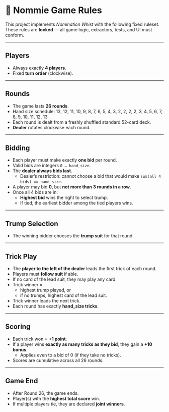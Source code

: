 # 🎲 Nommie Game Rules

This project implements *Nomination Whist* with the following fixed ruleset.
These rules are **locked** — all game logic, extractors, tests, and UI must conform.

---

## Players
- Always exactly **4 players**.
- Fixed **turn order** (clockwise).

---

## Rounds
- The game lasts **26 rounds**.
- Hand size schedule:
  13, 12, 11, 10, 9, 8, 7, 6, 5, 4, 3, 
  2, 2, 2, 2,
  3, 4, 5, 6, 7, 8, 9, 10, 11, 12, 13
- Each round is dealt from a freshly shuffled standard 52-card deck.
- **Dealer** rotates clockwise each round.

---

## Bidding
- Each player must make exactly **one bid** per round.
- Valid bids are integers `0 … hand_size`.
- The **dealer always bids last**.
  - Dealer’s restriction: cannot choose a bid that would make
    `sum(all 4 bids) == hand_size`.
- A player may bid **0**, but **not more than 3 rounds in a row**.
- Once all 4 bids are in:
  - **Highest bid** wins the right to select trump.
  - If tied, the earliest bidder among the tied players wins.

---

## Trump Selection
- The winning bidder chooses the **trump suit** for that round.

---

## Trick Play
- The **player to the left of the dealer** leads the first trick of each round.
- Players must **follow suit** if able.
- If no card of the lead suit, they may play any card.
- Trick winner =
  - highest trump played, or
  - if no trumps, highest card of the lead suit.
- Trick winner leads the next trick.
- Each round has exactly **hand_size tricks**.

---

## Scoring
- Each trick won = **+1 point**.
- If a player wins **exactly as many tricks as they bid**, they gain a **+10 bonus**.
  - Applies even to a bid of 0 (if they take no tricks).
- Scores are cumulative across all 26 rounds.

---

## Game End
- After Round 26, the game ends.
- Player(s) with the **highest total score** win.
- If multiple players tie, they are declared **joint winners**.
